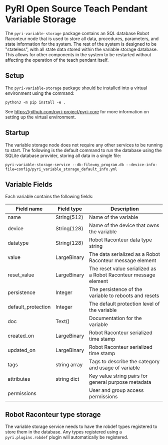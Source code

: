 # PyRI Open Source Teach Pendant Variable Storage

The `pyri-variable-storage` package contains an SQL database Robot Raconteur node that is used to store all data, procedures, parameters, and state information for the system. The rest of the system is designed to be "stateless", with all state data stored within the variable storage database. This allows for other components in the system to be restarted without affecting the operation of the teach pendant itself. 

## Setup

The `pyri-variable-storage` package should be installed into a virtual environment using the command:

```
python3 -m pip install -e .
```

See https://github.com/pyri-project/pyri-core for more information on setting up the virtual environment.

## Startup

The variable storage node does not require any other services to be running to start. The following is the default command to run the database using the SQLite database provider, storing all data in a single file:

```
pyri-variable-storage-service --db-file=my_program.db --device-info-file=config/pyri_variable_storage_default_info.yml
```

## Variable Fields

Each variable contains the following fields:

| Field name | Field type | Description |
| ---        | ---        | ---         |
| name       | String(512) | Name of the variable |
| device     | String(128) | Name of the device that owns the variable |
| datatype  | String(128) | Robot Raconteur data type string |
| value      | LargeBinary | The data serialized as a Robot Raconteur message element |
| reset_value | LargeBinary | The reset value serialized as a Robot Raconteur message element |
| persistence | Integer | The persistence of the variable to reboots and resets |
| default_protection | Integer | The default protection level of the variable |
| doc | Text() | Documentation for the variable |
| created_on | LargeBinary | Robot Raconteur serialized time stamp |
| updated_on | LargeBinary | Robot Raconteur serialized time stamp |
| tags       | string array | Tags to describe the category and usage of variable |
| attributes | string dict | Key value string pairs for general purpose metadata |
| permissions | | User and group access permissions |



## Robot Raconteur type storage

The variable storage service needs to have the robdef types registered to store them in the database. Any types registered using a `pyri.plugins.robdef` plugin will automatically be registered.